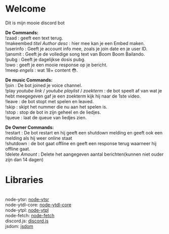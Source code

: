 <h1>Welcome</h1>
<p>Dit is mijn mooie discord bot<br>

  
<strong>De Commands:</strong><br>
!zaad : geeft een text terug.<br>
!makeembed *titel Author desc* : hier mee kan je een Embed maken.<br>
!userinfo : Geeft je account info mee, zoals je join date en je user ID.<br>
!jansmit : Geeft je de volledige song text van Boom Boom Bailando.<br>
!pubg : Geeft je dagelijkse dosis pubg.<br>
!owo : geeft je een mooie response op je bericht.<br>
!meep *engels* : wat 18+ content :flushed:.<br>

<strong>De music Commands:</strong><br>
!join : De bot joined je voice channel.<br>
!play *youtube link* / *youtube playlist* / *zoekterm* : de bot speelt af van wat je hebt meegegeven gaf je een zoekterm kijk hij naar de 1ste video.<br>
!leave : de bot stopt met spelen en leaved.<br>
!skip : skipt het nummer die nu aan het spelen is.<br>
!stop : stop de bot in zijn geheel en de liedjes.<br>
!queue : laat de queue van liedjes zien.<br>

<strong>De Owner Commands:</strong><br>
!restart : De bot restart en hij geeft een shutdown melding en geeft ook een melding als hij weer online staat<br>
!shutdown : de bot gaat offline en geeft een response terug waarneer hij offline gaat.<br>
!delete *Amount* : Delete het aangegeven aantal berichten(kunnen niet ouder zijn dan 14 dagen) <br>
</p>

<h1>Libraries</h1><br>
node-ytsr: <a href="https://github.com/TimeForANinja/node-ytsr">node-ytsr</a><br>
node-ytdl-core: <a href="https://github.com/fent/node-ytdl-core">node-ytdl-core</a><br>
node-ytpl: <a href="https://github.com/TimeForANinja/node-ytpl">node-ytpl</a><br>
node-fetch: <a href="https://github.com/node-fetch/node-fetch">node-fetch</a><br>
discord.js: <a href="https://github.com/discordjs/discord.js">discord.js</a><br>
jsdom: <a href="https://github.com/jsdom/jsdom">jsdom</a><br>
